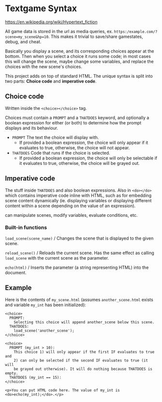 # Textgame Syntax

https://en.wikipedia.org/wiki/Hypertext_fiction

All game data is stored in the url as media queries, ex. `https:/example.com/?scene=my_scene&hp=10`. This makes it trivial to save/share gamestates, debug, and cheat.

Basically you display a scene, and its corresponding choices appear at the bottom. Then when you select a choice it runs some code; in most cases this will change the scene, maybe change some variables, and replace the choices with the new scene's choices.

This project adds on top of standard HTML. The unique syntax is split into two parts: **Choice code** and **imperative code**.

## Choice code

Written inside the `<choice></choice>` tag.

Choices must contain a `PROMPT` and a `THATDOES` keyword, and optionally a boolean expression for either (or both) to determine how the prompt displays and its behaviour.
- `PROMPT` The text the choice will display with.
  - If provided a boolean expression, the choice will only appear if it evaluates to true, otherwise, the choice will not appear.
- `THATDOES` Code that runs if the choice is selected.
  - If provided a boolean expression, the choice will only be selectable if it evaluates to true, otherwise, the choice will be grayed out.

## Imperative code

The stuff inside `THATDOES` and also boolean expressions. Also in
`<do></do>` which contains imperative code inline with HTML, such as for embedding scene content dynamically (ie. displaying variables or displaying different content within a scene depending on the value of an expression).

can manipulate scenes, modify variables, evaluate conditions, etc.

### Built-in functions

`load_scene(scene_name)` / Changes the scene that is displayed to the given scene.

`reload_scene()` / Reloads the current scene. Has the same effect as calling `load_scene` with the current scene as the parameter.

`echo(html)` / Inserts the parameter (a string representing HTML) into the document.

## Example

Here is the contents of `my_scene.html` (assumes `another_scene.html` exists and variable `my_int` has been initialized):
```
<choice>
  PROMPT:
    Selecting this choice will append another_scene below this scene.
  THATDOES:
    load_scene('another_scene');
</choice>

<choice>
  PROMPT (my_int > 10):
    This choice 1) will only appear if the first IF evaluates to true and
    2) can only be selected if the second IF evaluates to true (it will
    be grayed out otherwise). It will do nothing because THATDOES is empty.
  THATDOES (my_int == 15):
</choice>

<p>You can put HTML code here. The value of my_int is <do>echo(my_int);</do>.</p>
```
